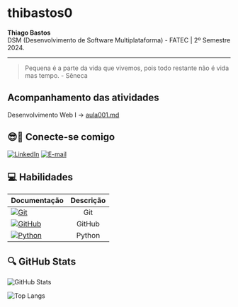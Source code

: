 # thibastos0
**Thiago Bastos** \
DSM (Desenvolvimento de Software Multiplataforma) - FATEC | 2º Semestre 2024.

---
> Pequena é a parte da vida que vivemos, pois todo restante não é vida mas tempo.
\- Sêneca

## Acompanhamento das atividades

Desenvolvimento Web I -> [aula001.md](https://github.com/thibastos0/Fatec-DSM-01SEM/blob/406c8265782af79f7855305b97703a8d95e2b001/Desenvolvimento%20Web%20I/html_css/001aula/aula001.md)

## 😎🔗 Conecte-se comigo

[![LinkedIn](https://img.shields.io/badge/LinkedIn-000?style=for-the-badge&logo=linkedin&logoColor=009CE2)](https://www.linkedin.com/in/thiabastos0) [![E-mail](https://img.shields.io/badge/-Email-000?style=for-the-badge&logo=gmail&logoColor=96080E)](mailto:thibastos@gmail.com)

## 💻 Habilidades

| Documentação | Descrição |
|-------|:---------:|
| [![Git](https://img.shields.io/badge/Git-000?style=for-the-badge&logo=git&logoColor=E94D5F)](https://git-scm.com/doc)|Git|
[![GitHub](https://img.shields.io/badge/GitHub-000?style=for-the-badge&logo=github&logoColor=30A3DC)](https://docs.github.com/)|GitHub|
[![Python](https://img.shields.io/badge/Python-000?style=for-the-badge&logo=Python&logoColor=119608)](https://docs.python.org/3/)|Python|

##  🔍 GitHub Stats

![GitHub Stats](https://github-readme-stats.vercel.app/api?username=thibastos0&theme=transparent&bg_color=003e77&border_color=513A00&show_icons=true&icon_color=FFF&title_color=F9F871&text_color=D7A31A)

![Top Langs](https://github-readme-stats-git-masterrstaa-rickstaa.vercel.app/api/top-langs/?username=thibastos0&layout=compact&bg_color=003e77&border_color=513A00&title_color=F9F871&text_color=D7A31A)
